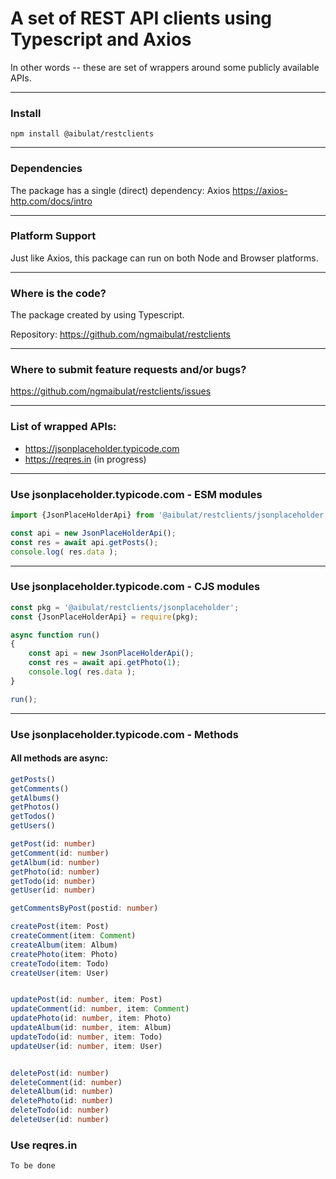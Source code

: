 # A set of REST API clients using Typescript and Axios

In other words -- these are set of wrappers around some publicly available APIs.

---

###  Install

`npm install @aibulat/restclients`

---

### Dependencies

The package has a single (direct) dependency: Axios
https://axios-http.com/docs/intro

---

### Platform Support

Just like Axios, this package can run on both Node and Browser platforms.

---

### Where is the code?

The package created by using Typescript.

Repository: https://github.com/ngmaibulat/restclients

---

### Where to submit feature requests and/or bugs?


https://github.com/ngmaibulat/restclients/issues

---

### List of wrapped APIs:

- https://jsonplaceholder.typicode.com
- https://reqres.in (in progress)

---

### Use jsonplaceholder.typicode.com - ESM modules

```js
import {JsonPlaceHolderApi} from '@aibulat/restclients/jsonplaceholder';

const api = new JsonPlaceHolderApi();
const res = await api.getPosts();
console.log( res.data );
```

---

### Use jsonplaceholder.typicode.com - CJS modules

```js
const pkg = '@aibulat/restclients/jsonplaceholder';
const {JsonPlaceHolderApi} = require(pkg);

async function run()
{
    const api = new JsonPlaceHolderApi();
    const res = await api.getPhoto(1);
    console.log( res.data );    
}

run();

```

---

### Use jsonplaceholder.typicode.com - Methods

#### All methods are async:

```ts
getPosts()
getComments()
getAlbums()
getPhotos()
getTodos()
getUsers()

getPost(id: number)
getComment(id: number)
getAlbum(id: number)
getPhoto(id: number)
getTodo(id: number)
getUser(id: number)

getCommentsByPost(postid: number)

createPost(item: Post)
createComment(item: Comment)
createAlbum(item: Album)
createPhoto(item: Photo)
createTodo(item: Todo)
createUser(item: User)


updatePost(id: number, item: Post)
updateComment(id: number, item: Comment)
updatePhoto(id: number, item: Photo)
updateAlbum(id: number, item: Album)
updateTodo(id: number, item: Todo)
updateUser(id: number, item: User)


deletePost(id: number)
deleteComment(id: number)
deleteAlbum(id: number)
deletePhoto(id: number)
deleteTodo(id: number)
deleteUser(id: number)
```


### Use reqres.in

```
To be done
```
